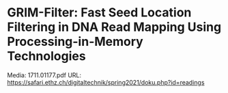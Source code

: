 # GRIM-Filter: Fast Seed Location Filtering in DNA Read Mapping Using Processing-in-Memory Technologies

Media: 1711.01177.pdf
URL: https://safari.ethz.ch/digitaltechnik/spring2021/doku.php?id=readings
